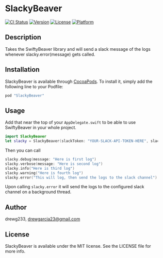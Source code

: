 # SlackyBeaver

[![CI Status](http://img.shields.io/travis/drewg233/SlackyBeaver.svg?style=flat)](https://travis-ci.org/drewg233/SlackyBeaver)
[![Version](https://img.shields.io/cocoapods/v/SlackyBeaver.svg?style=flat)](http://cocoapods.org/pods/SlackyBeaver)
[![License](https://img.shields.io/cocoapods/l/SlackyBeaver.svg?style=flat)](http://cocoapods.org/pods/SlackyBeaver)
[![Platform](https://img.shields.io/cocoapods/p/SlackyBeaver.svg?style=flat)](http://cocoapods.org/pods/SlackyBeaver)

## Description

Takes the SwiftyBeaver library and will send a slack message of the logs whenever slacky.error(message) gets called.

## Installation

SlackyBeaver is available through [CocoaPods](http://cocoapods.org). To install
it, simply add the following line to your Podfile:

```ruby
pod "SlackyBeaver"
```

## Usage

Add that near the top of your `AppDelegate.swift` to be able to use SwiftyBeaver in your whole project.

``` Swift
import SlackyBeaver
let slacky = SlackyBeaver(slackToken: "YOUR-SLACK-API-TOKEN-HERE", slackChannel: "ios-logs")
```

Then you can call

``` Swift
slacky.debug(message: "Here is first log")
slacky.verbose(message: "Here is second log")
slacky.info("Here is third log")
slacky.warning("Here is fourth log")
slacky.error("This will log, then send the logs to the slack channel")
```

Upon calling `slacky.error` it will send the logs to the configured slack channel on a background thread.



## Author

drewg233, drewgarcia23@gmail.com

## License

SlackyBeaver is available under the MIT license. See the LICENSE file for more info.
